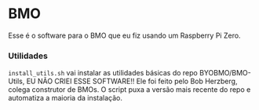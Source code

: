 # BMO
Esse é o software para o BMO que eu fiz usando um Raspberry Pi Zero.

### Utilidades
```install_utils.sh``` vai instalar as utilidades básicas do repo BYOBMO/BMO-Utils, EU NÃO CRIEI ESSE SOFTWARE!! Ele foi feito pelo Bob Herzberg, colega construtor de BMOs. O script puxa a versão mais recente do repo e automatiza a maioria da instalação.

